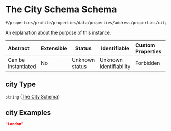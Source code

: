 # The City Schema Schema

```txt
#/properties/profile/properties/data/properties/address/properties/city#/properties/profile/properties/data/properties/address/properties/city
```

An explanation about the purpose of this instance.


| Abstract            | Extensible | Status         | Identifiable            | Custom Properties | Additional Properties | Access Restrictions | Defined In                                                                           |
| :------------------ | ---------- | -------------- | ----------------------- | :---------------- | --------------------- | ------------------- | ------------------------------------------------------------------------------------ |
| Can be instantiated | No         | Unknown status | Unknown identifiability | Forbidden         | Allowed               | none                | [quote_schema.schema.json\*](../out/quote_schema.schema.json "open original schema") |

## city Type

`string` ([The City Schema](quote_schema-properties-the-profile-schema-properties-the-data-schema-properties-the-address-schema-properties-the-city-schema.md))

## city Examples

```json
"London"
```
